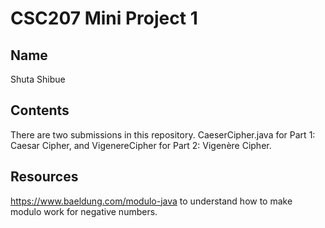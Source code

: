 # CSC207 Mini Project 1

## Name

Shuta Shibue

## Contents

There are two submissions in this repository.
CaeserCipher.java for Part 1: Caesar Cipher, and VigenereCipher for Part 2: Vigenère Cipher.

## Resources

<https://www.baeldung.com/modulo-java> to understand how to make modulo work for negative numbers.
